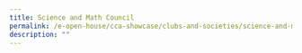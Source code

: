 ```yaml
---
title: Science and Math Council
permalink: /e-open-house/cca-showcase/clubs-and-societies/science-and-math-council/
description: ""
---
```

